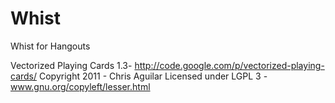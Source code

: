 Whist
=====

Whist for Hangouts

Vectorized Playing Cards 1.3- http://code.google.com/p/vectorized-playing-cards/
Copyright 2011 - Chris Aguilar
Licensed under LGPL 3 - www.gnu.org/copyleft/lesser.html